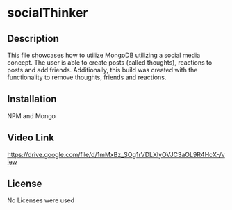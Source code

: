 # socialThinker

## Description
This file showcases how to utilize MongoDB utilizing a social media concept. The user is able to create posts (called thoughts), reactions to posts and add friends. Additionally, this build was created with the functionality to remove thoughts, friends and reactions.

## Installation
NPM and Mongo

## Video Link
https://drive.google.com/file/d/1mMxBz_SOg1rVDLXlyOVJC3aOL9R4HcX-/view


## License
No Licenses were used